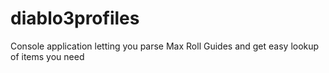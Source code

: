 # diablo3profiles
Console application letting you parse Max Roll Guides and get easy lookup of items  you need

